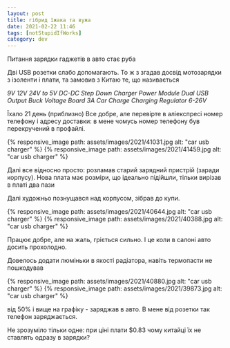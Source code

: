 ```yaml
---
layout: post
title: гібрид їжака та вужа
date: 2021-02-22 11:46 
tags: [notStupidIfWorks]
category: dev
---
```

Питання зарядки гаджетів в авто стає руба

Дві USB розетки слабо допомагають.
То ж з згадав досвід мотозарядки з ізоленти і плати, та замовив з Китаю те, що називається

_9V 12V 24V to 5V DC-DC Step Down Charger Power Module Dual USB Output Buck Voltage Board 3A Car Charge Charging Regulator 6-26V_

Їхало 21 день (приблизно)
Все добре, але перевірте в аліекспресі номер телефону і адресу доставки: в мене чомусь номер телефону був перекручений в профайлі.

{% responsive_image path: assets/images/2021/41031.jpg alt: "car usb charger" %}
{% responsive_image path: assets/images/2021/41459.jpg alt: "car usb charger" %}

Далі все відносно просто: розламав старий зарядний пристрій (заради корпусу).
Нова плата має розміри, що ідеально підійшли, тільки вирізав в платі два пази

Далі художньо познущався над корпусом, зібрав до купи.

{% responsive_image path: assets/images/2021/40644.jpg alt: "car usb charger" %} {% responsive_image path: assets/images/2021/40388.jpg alt: "car usb charger" %}

Працює добре, але на жаль, гріється сильно. І це коли в салоні авто досить прохолодно.

Довелось додати люміньки в якості радіатора, навіть термопасти не пошкодував

{% responsive_image path: assets/images/2021/40880.jpg alt: "car usb charger" %} {% responsive_image path: assets/images/2021/39873.jpg alt: "car usb charger" %}

від 50% і вище на графіку - заряджав в авто. В мене від розетки так телефон заряджається.

Не зрозуміло тільки одне: при ціні плати $0.83 чому китайці їх не ставлять одразу в зарядки?
